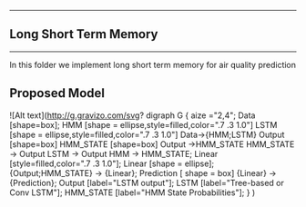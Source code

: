 -------
## Long Short Term Memory
------

<p> In this folder we implement long short term memory for air quality prediction</p>


## Proposed Model




![Alt text](http://g.gravizo.com/svg?
  digraph G {
   aize ="2,4";
   Data [shape=box];
   HMM [shape = ellipse,style=filled,color=".7 .3 1.0"]
   LSTM [shape = ellipse,style=filled,color=".7 .3 1.0"]
   Data->{HMM;LSTM}
   Output [shape=box]
   HMM_STATE [shape=box]
   Output ->HMM_STATE
   HMM_STATE -> Output
   LSTM -> Output
   HMM -> HMM_STATE;
   Linear [style=filled,color=".7 .3 1.0"];
   Linear [shape = ellipse];
   {Output;HMM_STATE} -> {Linear};
   Prediction [ shape = box]
   {Linear} -> {Prediction};
   Output [label="LSTM output"];
   LSTM [label="Tree-based or Conv LSTM"];
   HMM_STATE [label="HMM State Probabilities"];
  }
) 
